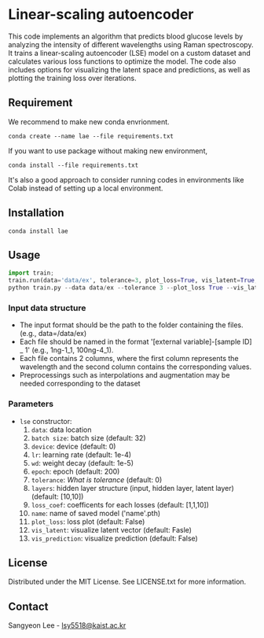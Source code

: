 # Linear-scaling autoencoder
This code implements an algorithm that predicts blood glucose levels by analyzing the intensity of different wavelengths using Raman spectroscopy. 
It trains a linear-scaling autoencoder (LSE) model on a custom dataset and calculates various loss functions to optimize the model. 
The code also includes options for visualizing the latent space and predictions, as well as plotting the training loss over iterations.

## Requirement ##
We recommend to make new conda envrionment. 

`conda create --name lae --file requirements.txt` 

If you want to use package without making new environment, 

`conda install --file requirements.txt`

It's also a good approach to consider running codes in environments like Colab instead of setting up a local environment.

## Installation
`conda install lae`

## Usage ##

```python
import train;
train.run(data='data/ex', tolerance=3, plot_loss=True, vis_latent=True, vis_prediction=True)
python train.py --data data/ex --tolerance 3 --plot_loss True --vis_latent True --vis_prediction True1
```
### Input data structure

- The input format should be the path to the folder containing the files.(e.g., data=/data/ex)
- Each file should be named in the format '[external variable]-[sample ID] _ 1' (e.g., 1ng-1_1, 100ng-4_1).  
- Each file contains 2 columns, where the first column represents the wavelength and the second column contains the corresponding values.
- Preprocessings such as interpolations and augmentation may be needed corresponding to the dataset

### Parameters
- `lse` constructor:
    1. `data`: data location
    2. `batch size`: batch size (default: 32)
    3. `device`: device (default: 0)
    4. `lr`: learning rate (default: 1e-4)
    5. `wd`: weight decay (default: 1e-5)
    6. `epoch`: epoch (default: 200)
    7. `tolerance`: _What is tolerance_ (default: 0)
    8. `layers`: hidden layer structure (input, hidden layer, latent layer) (default: [10,10])
    8. `loss_coef`: coefficents for each losses (default: [1,1,10])
    9. `name`: name of saved model ('name'.pth)
    10. `plot_loss`: loss plot (default: False)
    11. `vis_latent`: visualize latent vector (default: Fasle)
    12. `vis_prediction`: visualize prediction (default: False)

## License ##
Distributed under the MIT License. See LICENSE.txt for more information.

## Contact ##
Sangyeon Lee - lsy5518@kaist.ac.kr
